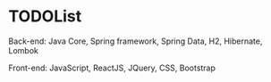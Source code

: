 # TODOList

Back-end: Java Core, Spring framework, Spring Data, H2, Hibernate, Lombok

Front-end: JavaScript, ReactJS, JQuery, CSS, Bootstrap
